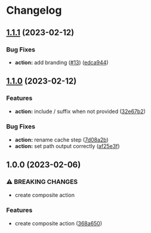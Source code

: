# Changelog

## [1.1.1](https://github.com/chill-viking/npm-ci/compare/v1.1.0...v1.1.1) (2023-02-12)


### Bug Fixes

* **action:** add branding ([#13](https://github.com/chill-viking/npm-ci/issues/13)) ([edca944](https://github.com/chill-viking/npm-ci/commit/edca9443f76250095f955c93a1948f791d4733f3))

## [1.1.0](https://github.com/chill-viking/npm-ci/compare/v1.0.0...v1.1.0) (2023-02-12)


### Features

* **action:** include / suffix when not provided ([32e67b2](https://github.com/chill-viking/npm-ci/commit/32e67b272dc5db618d054c6fff3f5eac2cfd16be))


### Bug Fixes

* **action:** rename cache step ([7d08a2b](https://github.com/chill-viking/npm-ci/commit/7d08a2b1c9a7b4c6532eefc5f0c7a24832e61e96))
* **action:** set path output correctly ([af25e3f](https://github.com/chill-viking/npm-ci/commit/af25e3fa4a6e1d951ee17ed19fb49885aaebd74f))

## 1.0.0 (2023-02-06)


### ⚠ BREAKING CHANGES

* create composite action

### Features

* create composite action ([368a650](https://github.com/chill-viking/npm-ci/commit/368a6502d222ee97f73bbd2ade57972c810493bb))
